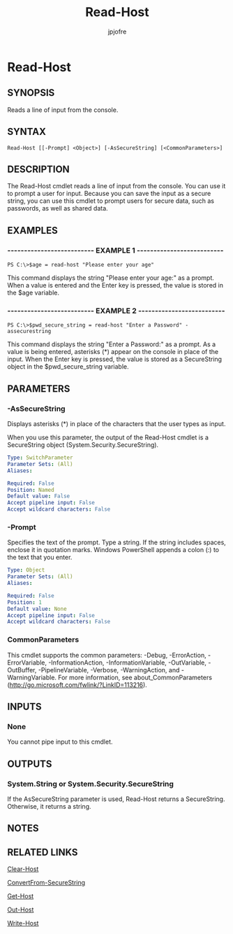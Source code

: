 ﻿---
author: jpjofre
description: 
external help file: Microsoft.PowerShell.Commands.Utility.dll-Help.xml
keywords: powershell, cmdlet
manager: carolz
ms.date: 2016-09-27
ms.prod: powershell
ms.technology: powershell
ms.topic: reference
online version: http://go.microsoft.com/fwlink/p/?linkid=294000
schema: 2.0.0
title: Read-Host
---

# Read-Host

## SYNOPSIS
Reads a line of input from the console.

## SYNTAX

```
Read-Host [[-Prompt] <Object>] [-AsSecureString] [<CommonParameters>]
```

## DESCRIPTION
The Read-Host cmdlet reads a line of input from the console.
You can use it to prompt a user for input.
Because you can save the input as a secure string, you can use this cmdlet to prompt users for secure data, such as passwords, as well as shared data.

## EXAMPLES

### -------------------------- EXAMPLE 1 --------------------------
```
PS C:\>$age = read-host "Please enter your age"
```

This command displays the string "Please enter your age:" as a prompt.
When a value is entered and the Enter key is pressed, the value is stored in the $age variable.

### -------------------------- EXAMPLE 2 --------------------------
```
PS C:\>$pwd_secure_string = read-host "Enter a Password" -assecurestring
```

This command displays the string "Enter a Password:" as a prompt.
As a value is being entered, asterisks (*) appear on the console in place of the input.
When the Enter key is pressed, the value is stored as a SecureString object in the $pwd_secure_string variable.

## PARAMETERS

### -AsSecureString
Displays asterisks (*) in place of the characters that the user types as input.

When you use this parameter, the output of the Read-Host cmdlet is a SecureString object (System.Security.SecureString).

```yaml
Type: SwitchParameter
Parameter Sets: (All)
Aliases: 

Required: False
Position: Named
Default value: False
Accept pipeline input: False
Accept wildcard characters: False
```

### -Prompt
Specifies the text of the prompt.
Type a string.
If the string includes spaces, enclose it in quotation marks.
Windows PowerShell appends a colon (:) to the text that you enter.

```yaml
Type: Object
Parameter Sets: (All)
Aliases: 

Required: False
Position: 1
Default value: None
Accept pipeline input: False
Accept wildcard characters: False
```

### CommonParameters
This cmdlet supports the common parameters: -Debug, -ErrorAction, -ErrorVariable, -InformationAction, -InformationVariable, -OutVariable, -OutBuffer, -PipelineVariable, -Verbose, -WarningAction, and -WarningVariable. For more information, see about_CommonParameters (http://go.microsoft.com/fwlink/?LinkID=113216).

## INPUTS

### None
You cannot pipe input to this cmdlet.

## OUTPUTS

### System.String or System.Security.SecureString
If the AsSecureString parameter is used, Read-Host returns a SecureString.
Otherwise, it returns a string.

## NOTES

## RELATED LINKS

[Clear-Host](http://go.microsoft.com/fwlink/?LinkID=225747)

[ConvertFrom-SecureString](..\Microsoft.PowerShell.Security\ConvertFrom-SecureString.md)

[Get-Host](.\Get-Host.md)

[Out-Host](..\Microsoft.PowerShell.Security\ConvertFrom-SecureString.md)

[Write-Host](.\Write-Host.md)

